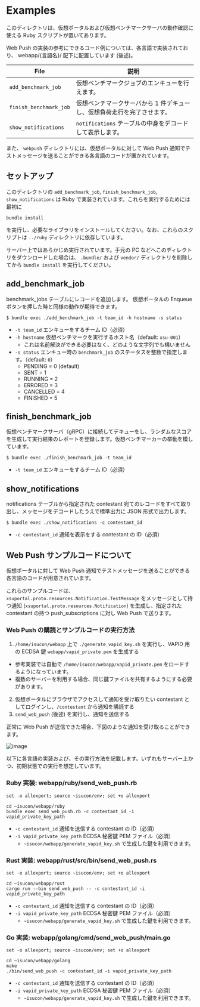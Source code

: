 # Examples

このディレクトリは、仮想ポータルおよび仮想ベンチマークサーバの動作確認に使える Ruby スクリプトが置いてあります。

Web Push の実装の参考にできるコード例については、各言語で実装されており、 webapp/{言語名}/ 配下に配置しています (後述)。

| File                   | 説明                                                                    |
| ---------------------- | ----------------------------------------------------------------------- |
| `add_benchmark_job`    | 仮想ベンチマークジョブのエンキューを行えます。                          |
| `finish_benchmark_job` | 仮想ベンチマークサーバから 1 件デキューし、仮想負荷走行を完了させます。 |
| `show_notifications`   | `notifications` テーブルの中身をデコードして表示します。                |

また、 `webpush` ディレクトリには、仮想ポータルに対して Web Push 通知でテストメッセージを送ることができる各言語のコードが置かれています。

## セットアップ

このディレクトリの `add_benchmark_job`, `finish_benchmark_job`, `show_notifications` は Ruby で実装されています。これらを実行するためには最初に

```
bundle install
```

を実行し、必要なライブラリをインストールしてください。なお、これらのスクリプトは `../ruby` ディレクトリに依存しています。

サーバー上ではあらかじめ実行されています。手元の PC などへこのディレクトリをダウンロードした場合は、 `.bundle/` および `vendor/` ディレクトリを削除してから `bundle install` を実行してください。

## add_benchmark_job

benchmark_jobs テーブルにレコードを追加します。 仮想ポータルの Enqueue ボタンを押した時と同様の動作が期待できます。

```
$ bundle exec ./add_benchmark_job -t team_id -h hostname -s status
```

- `-t team_id` エンキューをするチーム ID（必須）
- `-h hostname` 仮想ベンチマークを実行するホスト名（default: `xsu-001`）
  - これは名前解決ができる必要はなく、どのような文字列でも構いません
- `-s status` エンキュー時の `benchmark_job` のステータスを整数で指定します。（default: `0`）
  - PENDING = 0 (default)
  - SENT = 1
  - RUNNING = 2
  - ERRORED = 3
  - CANCELLED = 4
  - FINISHED = 5

## finish_benchmark_job

仮想ベンチマークサーバ（gRPC）に接続してデキューをし、ランダムなスコアを生成して実行結果のレポートを登録します。仮想ベンチマーカーの挙動を模しています。

```
$ bundle exec ./finish_benchmark_job -t team_id
```

- `-t team_id` エンキューをするチーム ID（必須）

## show_notifications

notifications テーブルから指定された contestant 宛てのレコードをすべて取り出し、メッセージをデコードしたうえで標準出力に JSON 形式で出力します。

```
$ bundle exec ./show_notifications -c contestant_id
```

- `-c contestant_id` 通知を表示をする contestant の ID（必須）

## Web Push サンプルコードについて

仮想ポータルに対して Web Push 通知でテストメッセージを送ることができる各言語のコードが用意されています。

これらのサンプルコードは、 `xsuportal.proto.resources.Notification.TestMessage` をメッセージとして持つ通知 (`xsuportal.proto.resources.Notification`) を生成し、指定された contestant の持つ push_subscriptions に対し Web Push で送ります。

### Web Push の購読とサンプルコードの実行方法

1. `/home/isucon/webapp` 上で `./generate_vapid_key.sh` を実行し、VAPID 用の ECDSA 鍵 `webapp/vapid_private.pem` を生成する
  - 参考実装では自動で `/home/isucon/webapp/vapid_private.pem` をロードするようになっています。
  - 複数のサーバーを利用する場合、同じ鍵ファイルを共有するようにする必要があります。
2. 仮想ポータルにブラウザでアクセスして通知を受け取りたい contestant としてログインし、`/contestant` から通知を購読する
3. `send_web_push` (後述) を実行し、通知を送信する

正常に Web Push が送信できた場合、下図のような通知を受け取ることができます。

![image](https://user-images.githubusercontent.com/20384/94367612-d8064880-011a-11eb-8b21-495b1824de91.png)

以下に各言語の実装および、その実行方法を記載します。いずれもサーバー上かつ、初期状態での実行を想定しています。

### Ruby 実装: webapp/ruby/send_web_push.rb

```
set -o allexport; source ~isucon/env; set +o allexport

cd ~isucon/webapp/ruby
bundle exec send_web_push.rb -c contestant_id -i vapid_private_key_path
```

- `-c contestant_id` 通知を送信する contestant の ID（必須）
- `-i vapid_private_key_path` ECDSA 秘密鍵 PEM ファイル（必須）
  - `~isucon/webapp/generate_vapid_key.sh` で生成した鍵を利用できます。

### Rust 実装: webapp/rust/src/bin/send_web_push.rs

```
set -o allexport; source ~isucon/env; set +o allexport

cd ~isucon/webapp/rust
cargo run --bin send_web_push -- -c contestant_id -i vapid_private_key_path
```

- `-c contestant_id` 通知を送信する contestant の ID（必須）
- `-i vapid_private_key_path` ECDSA 秘密鍵 PEM ファイル（必須）
  - `~isucon/webapp/generate_vapid_key.sh` で生成した鍵を利用できます。

### Go 実装: webapp/golang/cmd/send_web_push/main.go

```
set -o allexport; source ~isucon/env; set +o allexport

cd ~isucon/webapp/golang
make
./bin/send_web_push -c contestant_id -i vapid_private_key_path
```

- `-c contestant_id` 通知を送信する contestant の ID（必須）
- `-i vapid_private_key_path` ECDSA 秘密鍵 PEM ファイル（必須）
  - `~isucon/webapp/generate_vapid_key.sh` で生成した鍵を利用できます。
